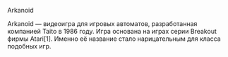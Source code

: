 Arkanoid

Arkanoid — видеоигра для игровых автоматов, разработанная компанией Taito в 1986 году. Игра основана на играх серии Breakout фирмы Atari[1]. Именно её название стало нарицательным для класса подобных игр.
